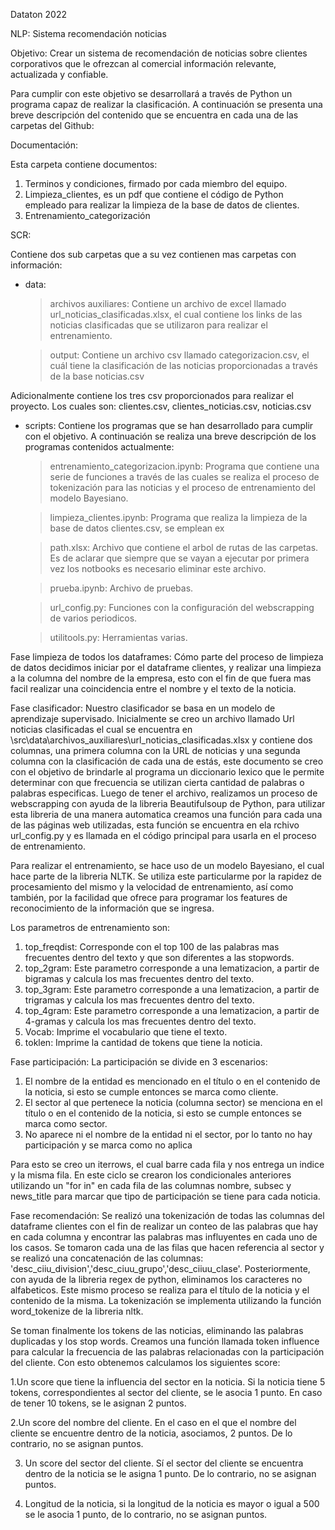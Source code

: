 Dataton 2022

NLP: Sistema recomendación noticias

Objetivo: Crear un sistema de recomendación de noticias sobre clientes corporativos que le ofrezcan al comercial información relevante, actualizada y confiable.

Para cumplir con este objetivo se desarrollará a través de Python un programa capaz de realizar la clasificación. A continuación se presenta una breve descripción del contenido que se encuentra en cada una de las carpetas del Github:

Documentación:

Esta carpeta contiene documentos:

1. Terminos y condiciones, firmado por cada miembro del equipo.
2. Limpieza_clientes, es un pdf que contiene el código de Python empleado para realizar la limpieza de la base de datos de clientes.
3. Entrenamiento_categorización 

SCR:

Contiene dos sub carpetas que a su vez contienen mas carpetas con información:

- data:
  > archivos auxiliares: Contiene un archivo de excel llamado url_noticias_clasificadas.xlsx, el cual contiene los links de las noticias clasificadas que se utilizaron                           para realizar el entrenamiento.
  
  > output: Contiene un archivo csv llamado categorizacion.csv, el cuál tiene la clasificación de las noticias proporcionadas a través de la base noticias.csv
 
 Adicionalmente contiene los tres csv proporcionados para realizar el proyecto. Los cuales son: clientes.csv, clientes_noticias.csv, noticias.csv
 
- scripts: Contiene los programas que se han desarrollado para cumplir con el objetivo. A continuación se realiza una breve descripción de los programas contenidos actualmente:

  > entrenamiento_categorizacion.ipynb: Programa que contiene una serie de funciones a través de las cuales se realiza el proceso de tokenización para las noticias y el proceso de entrenamiento del modelo Bayesiano.

  > limpieza_clientes.ipynb: Programa que realiza la limpieza de la base de datos clientes.csv, se emplean ex

  > path.xlsx: Archivo que contiene el arbol de rutas de las carpetas. Es de aclarar que siempre que se vayan a ejecutar por primera vez los notbooks es necesario eliminar este archivo.

  > prueba.ipynb: Archivo de pruebas.

  > url_config.py: Funciones con la configuración del webscrapping de varios periodicos.

  > utilitools.py: Herramientas varias. 




Fase limpieza de todos los dataframes: Cómo parte del proceso de limpieza de datos decidimos iniciar por el dataframe clientes, y realizar una limpieza a la columna del nombre de la empresa, esto con el fin de que fuera mas facil realizar una coincidencia entre el nombre y el texto de la noticia. 

Fase clasificador: Nuestro clasificador se basa en un modelo de aprendizaje supervisado. Inicialmente se creo un archivo llamado Url noticias clasificadas el cual se encuentra en \src\data\archivos_auxiliares\url_noticias_clasificadas.xlsx y contiene dos columnas, una primera columna con la URL de noticias y una segunda columna con la clasificación de cada una de estás, este documento se creo con el objetivo de brindarle al programa un diccionario lexico que le permite determinar con que frecuencia se utilizan cierta cantidad de palabras o palabras especificas. Luego de tener el archivo, realizamos un proceso de webscrapping con ayuda de la libreria Beautifulsoup de Python, para utilizar esta libreria de una manera automatica creamos una función para cada una de las páginas web utilizadas, esta función se encuentra en ela rchivo url_config.py y es llamada en el código principal para usarla en el proceso de entrenamiento.

Para realizar el entrenamiento, se hace uso de un modelo Bayesiano, el cual hace parte de la libreria NLTK. Se utiliza este particularme por la rapidez de procesamiento del mismo y la velocidad de entrenamiento, así como también, por la facilidad que ofrece para programar los features de reconocimiento de la información que se ingresa.

Los parametros de entrenamiento son:

1. top_freqdist: Corresponde con el top 100 de las palabras mas frecuentes dentro del texto y que son diferentes a las stopwords.
2. top_2gram: Este parametro corresponde a una lematizacion, a partir de bigramas y calcula los mas frecuentes dentro del texto.
3. top_3gram: Este parametro corresponde a una lematizacion, a partir de trigramas y calcula los mas frecuentes dentro del texto.
4. top_4gram: Este parametro corresponde a una lematizacion, a partir de 4-gramas y calcula los mas frecuentes dentro del texto.
5. Vocab: Imprime el vocabulario que tiene el texto.
6. toklen: Imprime la cantidad de tokens que tiene la noticia.

Fase participación: La participación se divide en 3 escenarios:

1. El nombre de la entidad es mencionado en el título o en el contenido de la noticia, si esto se cumple entonces se marca como cliente.
2. El sector al que pertenece la noticia (columna sector) se menciona en el título o en el contenido de la noticia, si esto se cumple entonces se marca como sector.
3. No aparece ni el nombre de la entidad ni el sector, por lo tanto no hay participación y se marca como no aplica

Para esto se creo un iterrows, el cual barre cada fila y nos entrega un indice y la misma fila. En este ciclo se crearon los condicionales anteriores utilizando un "for in" en cada fila de las columnas nombre, subsec y news_title para marcar que tipo de participación se tiene para cada noticia.

Fase recomendación: Se realizó una tokenización de todas las columnas del dataframe clientes con el fin de realizar un conteo de las palabras que hay en cada columna y encontrar las palabras mas influyentes en cada uno de los casos. Se tomaron cada una de las filas que hacen referencia al sector y se realizó una concatenación de las columnas: 'desc_ciiu_division','desc_ciuu_grupo','desc_ciiuu_clase'. Posteriormente, con ayuda de la libreria regex de python, eliminamos los caracteres no alfabeticos. Este mismo proceso se realiza para el título de la noticia y el contenido de la misma. La tokenización se implementa utilizando la función word_tokenize de la libreria nltk.

Se toman finalmente los tokens de las noticias, eliminando las palabras duplicadas y los stop words. Creamos una función llamada token influence para calcular la frecuencia de las palabras relacionadas con la participación del cliente. Con esto obtenemos calculamos los siguientes score:

1.Un score que tiene la influencia del sector en la noticia. Si la noticia tiene 5 tokens, correspondientes al sector del cliente, se le asocia 1 punto. En caso de tener 10 tokens, se le asignan 2 puntos.

2.Un score del nombre del cliente. En el caso en el que el nombre del cliente se encuentre dentro de la noticia, asociamos, 2 puntos. De lo contrario, no se asignan puntos. 

3. Un score del sector del cliente. Sí el sector del cliente se encuentra dentro de la noticia se le asigna 1 punto. De lo contrario, no se asignan puntos.

4. Longitud de la noticia, si la longitud de la noticia es mayor o igual a 500 se le asocia 1 punto, de lo contrario, no se asignan puntos.





